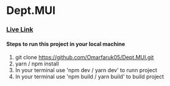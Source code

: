 # Dept.MUI

### [Live Link](https://github.com/jsx-eslint/eslint-plugin-react)

#### Steps to run this project in your local machine

1. git clone https://github.com/Omarfaruk05/Dept.MUI.git
2. yarn / npm install
3. In your terminal use 'npm dev / yarn dev' to runn project
4. In your terminal use 'npm build / yarn build' to build project
